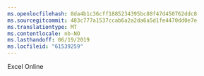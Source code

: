 ```yaml
---
ms.openlocfilehash: 8da4b1c36cff1885234395bc88f47d450762ddc8
ms.sourcegitcommit: 483c777a1537ccab6a2a2da6a5d1fe4470dd0e7e
ms.translationtype: MT
ms.contentlocale: nb-NO
ms.lasthandoff: 06/19/2019
ms.locfileid: "61539259"
---
```

Excel Online
